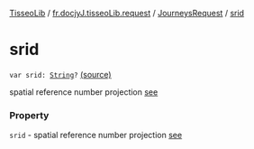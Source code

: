 [TisseoLib](../../index.md) / [fr.docjyJ.tisseoLib.request](../index.md) / [JourneysRequest](index.md) / [srid](./srid.md)

# srid

`var srid: `[`String`](https://kotlinlang.org/api/latest/jvm/stdlib/kotlin/-string/index.html)`?` [(source)](https://github.com/docjyJ/TisseoLib/tree/master/src/main/kotlin/fr/docjyJ/tisseoLib/request/JourneysRequest.kt#L43)

spatial reference number projection [see](https://en.wikipedia.org/wiki/SRID)

### Property

`srid` - spatial reference number projection [see](https://en.wikipedia.org/wiki/SRID)